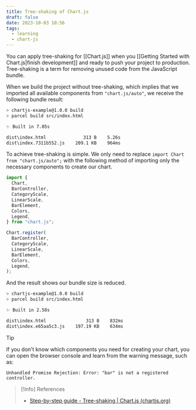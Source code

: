 ```yaml
---
title: Tree-shaking of Chart.js
draft: false
date: 2023-10-03 10:56
tags:
  - learning
  - chart-js
---
```


You can apply tree-shaking for [[Chart.js]] when you [[Getting Started with Chart.js|finish development]] and ready to push your project to production. Tree-shaking is a term for removing unused code from the JavaScript bundle.

When we build the project without tree-shaking, which implies that we imported all available components from `"chart.js/auto"`, we receive the following bundle result:
```bash
> chartjs-example@1.0.0 build
> parcel build src/index.html

✨ Built in 7.05s

dist\index.html              313 B    5.26s
dist\index.7311b552.js    209.1 KB    964ms
```

To achieve tree-shaking is simple. We only need to replace `import Chart from "chart.js/auto";` with the following method of importing only the necessary components to create our chart.
```js
import {
  Chart,
  BarController,
  CategoryScale,
  LinearScale,
  BarElement,
  Colors,
  Legend,
} from "chart.js";

Chart.register(
  BarController,
  CategoryScale,
  LinearScale,
  BarElement,
  Colors,
  Legend,
);
```
And the result shows our bundle size is reduced.
```bash
> chartjs-example@1.0.0 build
> parcel build src/index.html

✨ Built in 2.58s

dist\index.html               313 B    832ms
dist\index.e65aa5c3.js    197.19 KB    634ms
```

> [!tip]
> If you don't know which components you need for creating your chart, you can open the browser console and learn from the warning message, such as:
> ```
> Unhandled Promise Rejection: Error: "bar" is not a registered controller.
> ```

> [!info] References
> - [Step-by-step guide - Tree-shaking | Chart.js (chartjs.org)](https://www.chartjs.org/docs/latest/getting-started/usage.html#tree-shaking)
